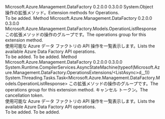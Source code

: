<Type Name="OperationsExtensions" FullName="Microsoft.Azure.Management.DataFactory.OperationsExtensions">
  <TypeSignature Language="C#" Value="public static class OperationsExtensions" />
  <TypeSignature Language="ILAsm" Value=".class public auto ansi abstract sealed beforefieldinit OperationsExtensions extends System.Object" />
  <TypeSignature Language="DocId" Value="T:Microsoft.Azure.Management.DataFactory.OperationsExtensions" />
  <TypeSignature Language="VB.NET" Value="Public Module OperationsExtensions" />
  <TypeSignature Language="F#" Value="type OperationsExtensions = class" />
  <AssemblyInfo>
    <AssemblyName>Microsoft.Azure.Management.DataFactory</AssemblyName>
    <AssemblyVersion>0.2.0.0</AssemblyVersion>
    <AssemblyVersion>0.3.0.0</AssemblyVersion>
  </AssemblyInfo>
  <Base>
    <BaseTypeName>System.Object</BaseTypeName>
  </Base>
  <Interfaces />
  <Docs>
    <summary>
            <span data-ttu-id="f1a8d-101">操作の拡張メソッド。</span><span class="sxs-lookup"><span data-stu-id="f1a8d-101">Extension methods for Operations.</span></span>
            </summary>
    <remarks>To be added.</remarks>
  </Docs>
  <Members>
    <Member MemberName="List">
      <MemberSignature Language="C#" Value="public static Microsoft.Azure.Management.DataFactory.Models.OperationListResponse List (this Microsoft.Azure.Management.DataFactory.IOperations operations);" />
      <MemberSignature Language="ILAsm" Value=".method public static hidebysig class Microsoft.Azure.Management.DataFactory.Models.OperationListResponse List(class Microsoft.Azure.Management.DataFactory.IOperations operations) cil managed" />
      <MemberSignature Language="DocId" Value="M:Microsoft.Azure.Management.DataFactory.OperationsExtensions.List(Microsoft.Azure.Management.DataFactory.IOperations)" />
      <MemberSignature Language="VB.NET" Value="&lt;Extension()&gt;&#xA;Public Function List (operations As IOperations) As OperationListResponse" />
      <MemberSignature Language="F#" Value="static member List : Microsoft.Azure.Management.DataFactory.IOperations -&gt; Microsoft.Azure.Management.DataFactory.Models.OperationListResponse" Usage="Microsoft.Azure.Management.DataFactory.OperationsExtensions.List operations" />
      <MemberType>Method</MemberType>
      <AssemblyInfo>
        <AssemblyName>Microsoft.Azure.Management.DataFactory</AssemblyName>
        <AssemblyVersion>0.2.0.0</AssemblyVersion>
        <AssemblyVersion>0.3.0.0</AssemblyVersion>
      </AssemblyInfo>
      <ReturnValue>
        <ReturnType>Microsoft.Azure.Management.DataFactory.Models.OperationListResponse</ReturnType>
      </ReturnValue>
      <Parameters>
        <Parameter Name="operations" Type="Microsoft.Azure.Management.DataFactory.IOperations" RefType="this" />
      </Parameters>
      <Docs>
        <param name="operations">
            <span data-ttu-id="f1a8d-102">この拡張メソッドの操作のグループです。</span><span class="sxs-lookup"><span data-stu-id="f1a8d-102">The operations group for this extension method.</span></span>
            </param>
        <summary>
            <span data-ttu-id="f1a8d-103">使用可能な Azure データ ファクトリの API 操作を一覧表示します。</span><span class="sxs-lookup"><span data-stu-id="f1a8d-103">Lists the available Azure Data Factory API operations.</span></span>
            </summary>
        <returns>To be added.</returns>
        <remarks>To be added.</remarks>
      </Docs>
    </Member>
    <Member MemberName="ListAsync">
      <MemberSignature Language="C#" Value="public static System.Threading.Tasks.Task&lt;Microsoft.Azure.Management.DataFactory.Models.OperationListResponse&gt; ListAsync (this Microsoft.Azure.Management.DataFactory.IOperations operations, System.Threading.CancellationToken cancellationToken = null);" />
      <MemberSignature Language="ILAsm" Value=".method public static hidebysig class System.Threading.Tasks.Task`1&lt;class Microsoft.Azure.Management.DataFactory.Models.OperationListResponse&gt; ListAsync(class Microsoft.Azure.Management.DataFactory.IOperations operations, valuetype System.Threading.CancellationToken cancellationToken) cil managed" />
      <MemberSignature Language="DocId" Value="M:Microsoft.Azure.Management.DataFactory.OperationsExtensions.ListAsync(Microsoft.Azure.Management.DataFactory.IOperations,System.Threading.CancellationToken)" />
      <MemberSignature Language="F#" Value="static member ListAsync : Microsoft.Azure.Management.DataFactory.IOperations * System.Threading.CancellationToken -&gt; System.Threading.Tasks.Task&lt;Microsoft.Azure.Management.DataFactory.Models.OperationListResponse&gt;" Usage="Microsoft.Azure.Management.DataFactory.OperationsExtensions.ListAsync (operations, cancellationToken)" />
      <MemberType>Method</MemberType>
      <AssemblyInfo>
        <AssemblyName>Microsoft.Azure.Management.DataFactory</AssemblyName>
        <AssemblyVersion>0.2.0.0</AssemblyVersion>
        <AssemblyVersion>0.3.0.0</AssemblyVersion>
      </AssemblyInfo>
      <Attributes>
        <Attribute>
          <AttributeName>System.Runtime.CompilerServices.AsyncStateMachine(typeof(Microsoft.Azure.Management.DataFactory.OperationsExtensions/&lt;ListAsync&gt;d__1))</AttributeName>
        </Attribute>
      </Attributes>
      <ReturnValue>
        <ReturnType>System.Threading.Tasks.Task&lt;Microsoft.Azure.Management.DataFactory.Models.OperationListResponse&gt;</ReturnType>
      </ReturnValue>
      <Parameters>
        <Parameter Name="operations" Type="Microsoft.Azure.Management.DataFactory.IOperations" RefType="this" />
        <Parameter Name="cancellationToken" Type="System.Threading.CancellationToken" />
      </Parameters>
      <Docs>
        <param name="operations">
            <span data-ttu-id="f1a8d-104">この拡張メソッドの操作のグループです。</span><span class="sxs-lookup"><span data-stu-id="f1a8d-104">The operations group for this extension method.</span></span>
            </param>
        <param name="cancellationToken">
            <span data-ttu-id="f1a8d-105">キャンセル トークン。</span><span class="sxs-lookup"><span data-stu-id="f1a8d-105">The cancellation token.</span></span>
            </param>
        <summary>
            <span data-ttu-id="f1a8d-106">使用可能な Azure データ ファクトリの API 操作を一覧表示します。</span><span class="sxs-lookup"><span data-stu-id="f1a8d-106">Lists the available Azure Data Factory API operations.</span></span>
            </summary>
        <returns>To be added.</returns>
        <remarks>To be added.</remarks>
      </Docs>
    </Member>
  </Members>
</Type>